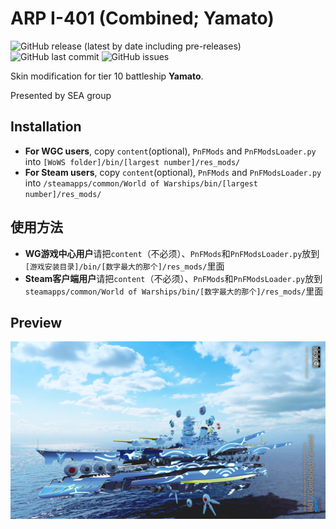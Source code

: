 ﻿# ARP I-401 (Combined; Yamato)

![GitHub release (latest by date including pre-releases)](https://img.shields.io/github/v/release/SEA-group/ARP-Yamato-Ultimate?include_prereleases)
![GitHub last commit](https://img.shields.io/github/last-commit/SEA-group/ARP-Yamato-Ultimate)
![GitHub issues](https://img.shields.io/github/issues-raw/SEA-group/ARP-Yamato-Ultimate)

Skin modification for tier 10 battleship **Yamato**. 

Presented by SEA group

## Installation
* **For WGC users**, copy `content`(optional), `PnFMods` and `PnFModsLoader.py` into `[WoWS folder]/bin/[largest number]/res_mods/`
* **For Steam users**, copy `content`(optional), `PnFMods` and `PnFModsLoader.py` into `/steamapps/common/World of Warships/bin/[largest number]/res_mods/`

## 使用方法
* **WG游戏中心用户**请把`content`（不必须）、`PnFMods`和`PnFModsLoader.py`放到`[游戏安装目录]/bin/[数字最大的那个]/res_mods/`里面
* **Steam客户端用户**请把`content`（不必须）、`PnFMods`和`PnFModsLoader.py`放到`steamapps/common/World of Warships/bin/[数字最大的那个]/res_mods/`里面

## Preview
![ARP-Yamato-Ultimate](https://raw.githubusercontent.com/SEA-group/ARP-Yamato-Ultimate/master/Affiche_0.jpg)